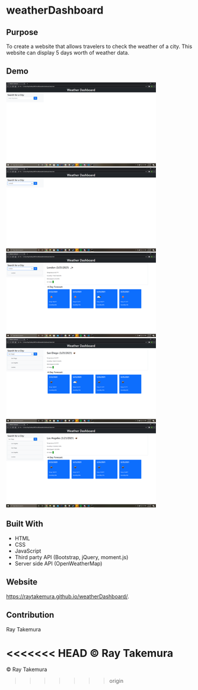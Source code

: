 # weatherDashboard

## Purpose
To create a website that allows travelers to check the weather of a city. This website can display 5 days worth of weather data.

## Demo
<img src="./assets/images/demo1.png" alt='first picture of demo' width=404>
<img src="./assets/images/demo2.png" alt='second picture of demo' width=404>
<img src="./assets/images/demo3.png" alt='third picture of demo' width=404>
<img src="./assets/images/demo4.png" alt='third picture of demo' width=404>
<img src="./assets/images/demo5.png" alt='third picture of demo' width=404>

## Built With
* HTML
* CSS
* JavaScript
* Third party API (Bootstrap, jQuery, moment.js)
* Server side API (OpenWeatherMap)

## Website
https://raytakemura.github.io/weatherDashboard/.

## Contribution
Ray Takemura

<<<<<<< HEAD
&copy; Ray Takemura
=======
&copy; Ray Takemura
>>>>>>> origin
